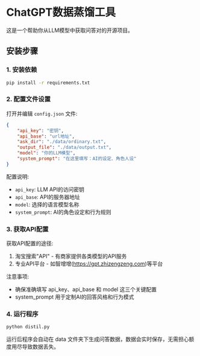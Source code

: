 # ChatGPT数据蒸馏工具

这是一个帮助你从LLM模型中获取问答对的开源项目。

## 安装步骤

### 1. 安装依赖

```bash
pip install -r requirements.txt
```

### 2. 配置文件设置

打开并编辑 `config.json` 文件:

```json
{
    "api_key": "密钥",
    "api_base": "url地址", 
    "ask_dir": "./data/ordinary.txt",
    "output_file": "./data/output.txt",
    "model": "你的LLM模型",
    "system_prompt": "在这里填写：AI的设定、角色人设"
}
```

配置说明:
- `api_key`: LLM API的访问密钥
- `api_base`: API的服务器地址
- `model`: 选择的语言模型名称
- `system_prompt`: AI的角色设定和行为规则

### 3. 获取API配置

获取API配置的途径:
1. 淘宝搜索"API" - 有商家提供各类模型的API服务
2. 专业API平台 - 如智增增(https://gpt.zhizengzeng.com)等平台

注意事项:
- 确保准确填写 api_key、api_base 和 model 这三个关键配置
- system_prompt 用于定制AI的回答风格和行为模式

### 4. 运行程序

```bash
python distil.py
```

运行后程序会自动在 data 文件夹下生成问答数据，数据会实时保存，无需担心额度用尽导致数据丢失。
